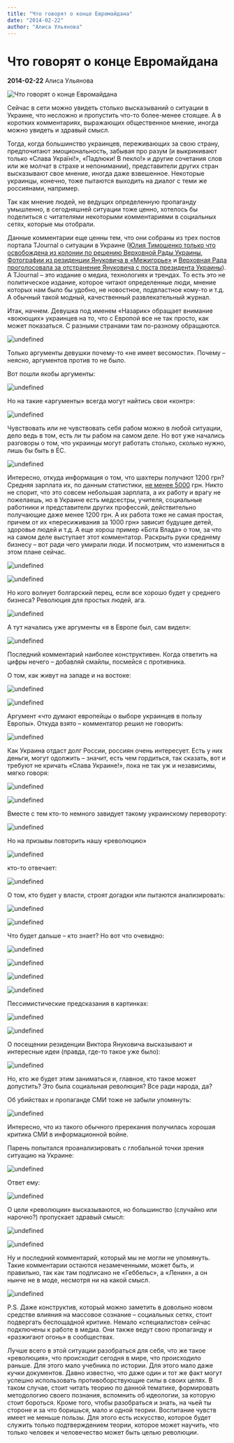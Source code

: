 ```yaml
---
title: "Что говорят о конце Евромайдана"
date: "2014-02-22"
author: "Алиса Ульянова"
---
```


# Что говорят о конце Евромайдана

**2014-02-22** Алиса Ульянова

![Что говорят о конце Евромайдана](http://img.leprosorium.com/2120634)

Сейчас в сети можно увидеть столько высказываний о ситуации в Украине, что несложно и пропустить что-то более-менее стоящее. А в коротких комментариях, выражающих общественное мнение, иногда можно увидеть и здравый смысл.

Тогда, когда большинство украинцев, переживающих за свою страну, предпочитают эмоциональность, забывая про разум (и выкрикивают только «Слава Україні!», «Падлюки! В пекло!» и другие сочетания слов или же молчат в страхе и непонимании), представители других стран высказывают свое мнение, иногда даже взвешенное. Некоторые украинцы, конечно, тоже пытаются выходить на диалог с теми же россиянами, например.

Так как мнение людей, не ведущих определенную пропаганду умышленно, в сегодняшней ситуации тоже ценно, хотелось бы поделиться с читателями некоторыми комментариями в социальных сетях, которые мы отобрали.

Данные комментарии еще ценны тем, что они собраны из трех постов портала TJournal о ситуации в Украине ([Юлия Тимошенко только что освобождена из колонии по решению Верховной Рады Украины](http://vk.com/tjournal?w=wall-28261334_288335), [Фотографии из резиденции Януковича в «Межигорье»](http://vk.com/tjournal?w=wall-28261334_288439) и [Верховная Рада проголосовала за отстранение Януковича с поста президента Украины](http://vk.com/tjournal?w=wall-28261334_288535)). А TJournal – это издание о медиа, технологиях и трендах. То есть это не политическое издание, которое читают определенные люди, мнение которых нам было бы удобно, не новостное, подвластное кому-то и т.д. А обычный такой модный, качественный развлекательный журнал.

Итак, начнем. Девушка под именем «Назарик» обращает внимание «воюющих» украинцев на то, что с Европой все не так просто, как может показаться. С разными странами там по-разному обращаются.

![undefined](http://img.leprosorium.com/2120484)

Только аргументы девушки почему-то «не имеет весомости». Почему – неясно, аргументов против то не было.

Вот пошли якобы аргументы:

![undefined](http://img.leprosorium.com/2120487)

Но на такие «аргументы» всегда могут найтись свои «контр»:

![undefined](http://img.leprosorium.com/2120496)

Чувствовать или не чувствовать себя рабом можно в любой ситуации, дело ведь в том, есть ли ты рабом на самом деле. Но вот уже начались разговоры о том, что украинцы могут работать столько, сколько нужно, лишь бы быть в ЕС.

![undefined](http://img.leprosorium.com/2120499)

Интересно, откуда информация о том, что шахтеры получают 1200 грн? Средняя зарплата их, по данным статистики, [не менее 5000](http://union.ua/news/society/samye_vysokie_zarplaty_na_donetchine_u_shakhterov/) грн. Никто не спорит, что это совсем небольшая зарплата, а их работу и врагу не пожелаешь, но в Украине есть медсестры, учителя, социальные работники и представители других профессий, действительно получающие даже менее 1200 грн. А их работа тоже не самая простая, причем от их «пересиживания за 1000 грн» зависит будущее детей, здоровье людей и т.д. А еще хорош пример «Бота Влада» о том, за что на самом деле выступает этот комментатор. Раскрыть руки среднему бизнесу – вот ради чего умирали люди. И посмотрим, что измениться в этом плане сейчас.

![undefined](http://img.leprosorium.com/2120502)

![undefined](http://img.leprosorium.com/2120505)

Но кого волнует болгарский перец, если все хорошо будет у среднего бизнеса? Революция для простых людей, ага.

![undefined](http://img.leprosorium.com/2120508)

А тут начались уже аргументы «я в Европе был, сам видел»:

![undefined](http://img.leprosorium.com/2120511)

Последний комментарий наиболее конструктивен. Когда ответить на цифры нечего – добавляй смайлы, посмейся с противника.

О том, как живут на западе и на востоке:

![undefined](http://img.leprosorium.com/2120514)

![undefined](http://img.leprosorium.com/2120517)

Аргумент «что думают европейцы о выборе украинцев в пользу Европы». Откуда взято – комментатор решил не говорить:

![undefined](http://img.leprosorium.com/2120522)

Как Украина отдаст долг России, россиян очень интересует. Есть у них деньги, могут одолжить – значит, есть чем гордиться, так сказать, вот и требуют не кричать «Слава Украине!», пока не так уж и независимы, мягко говоря:

![undefined](http://img.leprosorium.com/2120526)

![undefined](http://img.leprosorium.com/2120529)

Вместе с тем кто-то немного завидует такому украинскому перевороту:

![undefined](http://img.leprosorium.com/2120532)

Но на призывы повторить нашу «революцию»

![undefined](http://img.leprosorium.com/2120535)

кто-то отвечает:

![undefined](http://img.leprosorium.com/2120538)

О том, кто будет у власти, строят догадки или пытаются анализировать:

![undefined](http://img.leprosorium.com/2120546)

![undefined](http://img.leprosorium.com/2120541)

Что будет дальше – кто знает? Но вот что очевидно:

![undefined](http://img.leprosorium.com/2120556)

![undefined](http://img.leprosorium.com/2120559)

![undefined](http://img.leprosorium.com/2120562)

![undefined](http://img.leprosorium.com/2120567)

Пессимистические предсказания в картинках:

![undefined](http://img.leprosorium.com/2120571)

![undefined](http://img.leprosorium.com/2120574)

О посещении резиденции Виктора Януковича высказывают и интересные идеи (правда, где-то такое уже было): 

![undefined](http://img.leprosorium.com/2120577)

Но, кто же будет этим заниматься и, главное, кто такое может допустить? Это была социальная революция? Все ради народа, да?

Об убийствах и пропаганде СМИ тоже не забыли упомянуть:

![undefined](http://img.leprosorium.com/2120580)

Интересно, что из такого обычного пререкания получилась хорошая критика СМИ в информационной войне.

Парень попытался проанализировать с глобальной точки зрения ситуацию на Украине:

![undefined](http://img.leprosorium.com/2120583)

Ответ ему:

![undefined](http://img.leprosorium.com/2120586)

О цели «революции» высказываются, но большинство (случайно или нарочно?) пропускает здравый смысл:

![undefined](http://img.leprosorium.com/2120594)

![undefined](http://img.leprosorium.com/2120598)

Ну и последний комментарий, который мы не могли не упомянуть. Такие комментарии остаются незамеченными, может быть, и правильно, так как там подписано не «Геббельс», а «Ленин», а он нынче не в моде, несмотря ни на какой смысл.

![undefined](http://img.leprosorium.com/2120637)

P.S. Даже конструктив, который можно заметить в довольно новом средстве влияния на массовое сознание – социальных сетях, стоит подвергать беспощадной критике. Немало «специалистов» сейчас подключены к работе в медиа. Они также ведут свою пропаганду и «разжигают огонь» в сообществах.

Лучше всего в этой ситуации разобраться для себя, что же такое «революция», что происходит сегодня в мире, что происходило раньше. Для этого мало учебника по истории. Для этого мало даже кучки документов. Давно известно, что даже один и тот же факт могут успешно использовать противоборствующие силы в своих целях. В таком случае, стоит читать теорию по данной тематике, формировать методологию своего познания, вспомнить об идеологии, за которую стоит бороться. Кроме того, чтобы разобраться и знать, на чьей ты стороне и за что боришься, мало и одной теории. Воспитание чувств имеет не меньше пользы. Для этого есть искусство, которое будет служить только подтверждением теории, которое может научить, что только человек и человечество может быть целью революции.